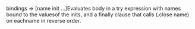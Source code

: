 bindings => [name init ...]Evaluates body in a try expression with names bound to the valuesof the inits, and a finally clause that calls (.close name) on eachname in reverse order.